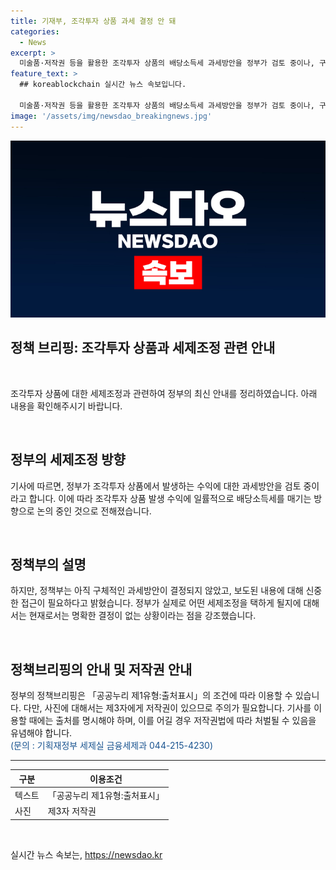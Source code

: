 ```yaml
---
title: 기재부, 조각투자 상품 과세 결정 안 돼
categories:
  - News
excerpt: >
  미술품·저작권 등을 활용한 조각투자 상품의 배당소득세 과세방안을 정부가 검토 중이나, 구체적 결정은 아직 없다. 기획재정부는 보도 내용에 대한 신중함을 당부하며, 자세한 사항은 기재부 세제실로 문의 바란다.
feature_text: >
  ## koreablockchain 실시간 뉴스 속보입니다.

  미술품·저작권 등을 활용한 조각투자 상품의 배당소득세 과세방안을 정부가 검토 중이나, 구체적 결정은 아직 없다. 기획재정부는 보도 내용에 대한 신중함을 당부하며, 자세한 사항은 기재부 세제실로 문의 바란다.
image: '/assets/img/newsdao_breakingnews.jpg'
---
```


<p><img src="/assets/img/newsdao_breakingnews.jpg" alt="koreablockchain 속보" /></p>

<h2 data-ke-size="size26">정책 브리핑: 조각투자 상품과 세제조정 관련 안내</h2>

<p data-ke-size="size16">&nbsp;</p>

<p>조각투자 상품에 대한 세제조정과 관련하여 정부의 최신 안내를 정리하였습니다. 아래 내용을 확인해주시기 바랍니다.</p>

<p data-ke-size="size16">&nbsp;</p>

<h2>정부의 세제조정 방향</h2>

<p data-ke-size="size16">기사에 따르면, 정부가 조각투자 상품에서 발생하는 수익에 대한 과세방안을 검토 중이라고 합니다. 이에 따라 조각투자 상품 발생 수익에 일률적으로 배당소득세를 매기는 방향으로 논의 중인 것으로 전해졌습니다.</p>

<p data-ke-size="size16">&nbsp;</p>

<h2>정책부의 설명</h2>

<p data-ke-size="size16">하지만, 정책부는 아직 구체적인 과세방안이 결정되지 않았고, 보도된 내용에 대해 신중한 접근이 필요하다고 밝혔습니다. 정부가 실제로 어떤 세제조정을 택하게 될지에 대해서는 현재로서는 명확한 결정이 없는 상황이라는 점을 강조했습니다.</p>

<p data-ke-size="size16">&nbsp;</p>

<h2>정책브리핑의 안내 및 저작권 안내</h2>

<p data-ke-size="size16">정부의 정책브리핑은 「공공누리 제1유형:출처표시」의 조건에 따라 이용할 수 있습니다. 다만, 사진에 대해서는 제3자에게 저작권이 있으므로 주의가 필요합니다. 기사를 이용할 때에는 출처를 명시해야 하며, 이를 어길 경우 저작권법에 따라 처벌될 수 있음을 유념해야 합니다.<br><span style="color: #1a5490;">(문의 : 기획재정부 세제실 금융세제과 044-215-4230)</span></p>

<hr>

<table>
    <thead>
        <tr>
            <th>구분</th>
            <th>이용조건</th>
        </tr>
    </thead>
    <tbody>
        <tr>
            <td>텍스트</td>
            <td>「공공누리 제1유형:출처표시」</td>
        </tr>
        <tr>
            <td>사진</td>
            <td>제3자 저작권</td>
        </tr>
    </tbody>
</table>

<p data-ke-size="size16">&nbsp;</p>
실시간 뉴스 속보는, <a href="https://newsdao.kr" rel="dofollow">https://newsdao.kr</a>


